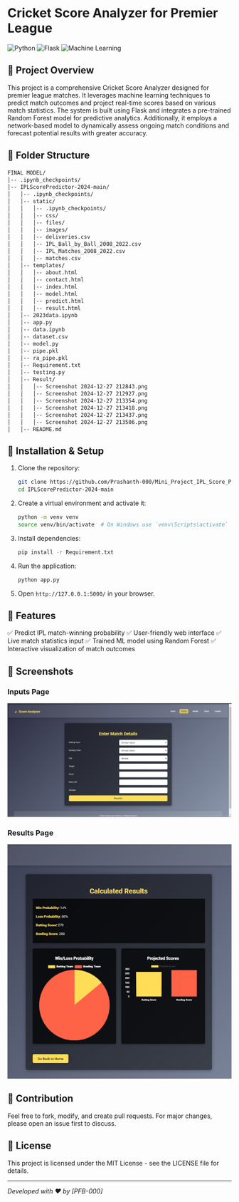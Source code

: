 # Cricket Score Analyzer for Premier League

![Python](https://img.shields.io/badge/Python-3.9-blue) ![Flask](https://img.shields.io/badge/Flask-2.0.1-lightgrey) ![Machine Learning](https://img.shields.io/badge/Machine%20Learning-Random%20Forest-brightgreen)

## 📌 Project Overview
This project is a comprehensive Cricket Score Analyzer designed for premier league matches. It leverages machine learning techniques to predict match outcomes and project real-time scores based on various match statistics. The system is built using Flask and integrates a pre-trained Random Forest model for predictive analytics. Additionally, it employs a network-based model to dynamically assess ongoing match conditions and forecast potential results with greater accuracy.

## 📂 Folder Structure
```
FINAL MODEL/
│-- .ipynb_checkpoints/
│-- IPLScorePredictor-2024-main/
│   │-- .ipynb_checkpoints/
│   │-- static/
│   │   │-- .ipynb_checkpoints/
│   │   │-- css/
│   │   │-- files/
│   │   │-- images/
│   │   │-- deliveries.csv
│   │   │-- IPL_Ball_by_Ball_2008_2022.csv
│   │   │-- IPL_Matches_2008_2022.csv
│   │   │-- matches.csv
│   │-- templates/
│   │   │-- about.html
│   │   │-- contact.html
│   │   │-- index.html
│   │   │-- model.html
│   │   │-- predict.html
│   │   │-- result.html
│   │-- 2023data.ipynb
│   │-- app.py
│   │-- data.ipynb
│   │-- dataset.csv
│   │-- model.py
│   │-- pipe.pkl
│   │-- ra_pipe.pkl
│   │-- Requirement.txt
│   │-- testing.py
│   │-- Result/
│   │   │-- Screenshot 2024-12-27 212843.png
│   │   │-- Screenshot 2024-12-27 212927.png
│   │   │-- Screenshot 2024-12-27 213354.png
│   │   │-- Screenshot 2024-12-27 213418.png
│   │   │-- Screenshot 2024-12-27 213437.png
│   │   │-- Screenshot 2024-12-27 213506.png
│   │-- README.md
```

## 🚀 Installation & Setup
1. Clone the repository:
   ```bash
   git clone https://github.com/Prashanth-000/Mini_Project_IPL_Score_Prediction_ML.git
   cd IPLScorePredictor-2024-main
   ```
2. Create a virtual environment and activate it:
   ```bash
   python -m venv venv
   source venv/bin/activate  # On Windows use `venv\Scripts\activate`
   ```
3. Install dependencies:
   ```bash
   pip install -r Requirement.txt
   ```
4. Run the application:
   ```bash
   python app.py
   ```
5. Open `http://127.0.0.1:5000/` in your browser.

## 🎯 Features
✅ Predict IPL match-winning probability
✅ User-friendly web interface
✅ Live match statistics input
✅ Trained ML model using Random Forest
✅ Interactive visualization of match outcomes

## 📸 Screenshots
### Inputs Page
![Input](/Result/Screenshot%202024-12-27%20213406.png)

### Results Page
![Results Page](/Result/Screenshot%202024-12-27%20212927.png)

## 🤝 Contribution
Feel free to fork, modify, and create pull requests. For major changes, please open an issue first to discuss.

## 📜 License
This project is licensed under the MIT License - see the LICENSE file for details.

---
_Developed with ❤️ by [PFB-000]_

